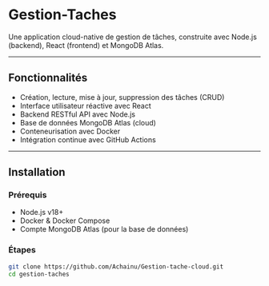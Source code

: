 # Gestion-Taches

Une application cloud-native de gestion de tâches, construite avec Node.js (backend), React (frontend) et MongoDB Atlas.

---

## Fonctionnalités

- Création, lecture, mise à jour, suppression des tâches (CRUD)
- Interface utilisateur réactive avec React
- Backend RESTful API avec Node.js
- Base de données MongoDB Atlas (cloud)
- Conteneurisation avec Docker
- Intégration continue avec GitHub Actions

---

## Installation

### Prérequis

- Node.js v18+
- Docker & Docker Compose
- Compte MongoDB Atlas (pour la base de données)

### Étapes

```bash
git clone https://github.com/Achainu/Gestion-tache-cloud.git
cd gestion-taches
